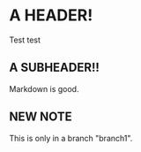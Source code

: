 # A HEADER!
Test test
## A SUBHEADER!!
Markdown is good.

## NEW NOTE
This is only in a branch "branch1".
